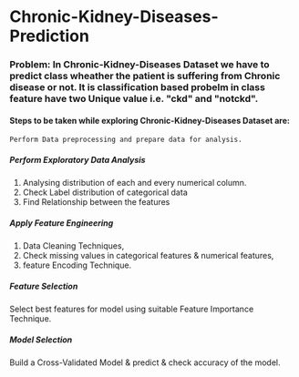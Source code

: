 # Chronic-Kidney-Diseases-Prediction

### Problem: In Chronic-Kidney-Diseases Dataset we have to predict class wheather the patient is suffering from Chronic disease or not. It is classification based probelm in class feature have two Unique value i.e. "ckd" and "notckd".

#### Steps to be taken while exploring Chronic-Kidney-Diseases Dataset are:
    Perform Data preprocessing and prepare data for analysis.
    
##### Perform Exploratory Data Analysis
1. Analysing distribution of each and every numerical column.
2. Check Label distribution of categorical data
3. Find Relationship between the features
##### Apply Feature Engineering 
1. Data Cleaning Techniques, 
2. Check missing values in categorical features & numerical features, 
3. feature Encoding Technique.
##### Feature Selection
   Select best features for model using suitable Feature Importance Technique.
##### Model Selection
   Build a Cross-Validated Model & predict & check accuracy of the model.
